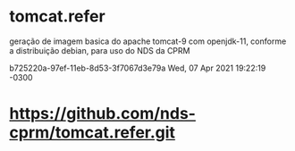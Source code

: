 # tomcat.refer

geração de imagem basica do apache tomcat-9 com openjdk-11, conforme a distribuição debian, para uso do NDS da CPRM

b725220a-97ef-11eb-8d53-3f7067d3e79a Wed, 07 Apr 2021 19:22:19 -0300

# https://github.com/nds-cprm/tomcat.refer.git
